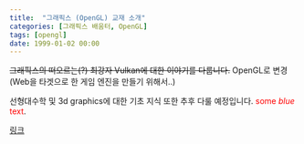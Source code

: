 ```yaml
---
title:  "그래픽스 (OpenGL) 교재 소개"
categories: [그래픽스 배움터, OpenGL]
tags: [opengl]
date: 1999-01-02 00:00
---
```


~~그래픽스의 떠오르는(?) 최강자 Vulkan에 대한 이야기를 다룹니다.~~
OpenGL로 변경 (Web을 타겟으로 한 게임 엔진을 만들기 위해서..)

선형대수학 및 3d graphics에 대한 기초 지식 또한 추후 다룰 예정입니다.
<span style="color:red">some *blue* text</span>.

[링크](https://learnopengl.com/)
